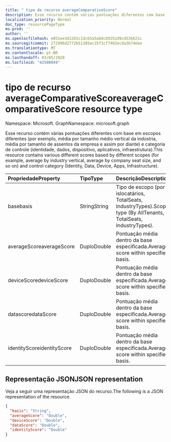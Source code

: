 ```yaml
---
title: " tipo de recurso averageComparativeScore"
description: Esse recurso contém várias pontuações diferentes com base em escopos diferentes (por exemplo, média por tamanho médio vertical da indústria, média por tamanho de assentos da empresa e assim por diante) e categoria de controle (identidade, dados, dispositivo, aplicativos, infraestrutura).
localization_priority: Normal
doc_type: resourcePageType
ms.prod: ''
author: ''
ms.openlocfilehash: e051ee3d1265c1dc65a5ab0cb9352d9cd536b21c
ms.sourcegitcommit: 272996d2772b51105ec25f1cf7482ecda3b74ebe
ms.translationtype: MT
ms.contentlocale: pt-BR
ms.lasthandoff: 03/05/2020
ms.locfileid: "42508049"
---
```

#  <a name="averagecomparativescore-resource-type"></a><span data-ttu-id="4ae2d-103">tipo de recurso averageComparativeScore</span><span class="sxs-lookup"><span data-stu-id="4ae2d-103">averageComparativeScore resource type</span></span>

<span data-ttu-id="4ae2d-104">Namespace: Microsoft. Graph</span><span class="sxs-lookup"><span data-stu-id="4ae2d-104">Namespace: microsoft.graph</span></span>

<span data-ttu-id="4ae2d-105">Esse recurso contém várias pontuações diferentes com base em escopos diferentes (por exemplo, média por tamanho médio vertical da indústria, média por tamanho de assentos da empresa e assim por diante) e categoria de controle (identidade, dados, dispositivo, aplicativos, infraestrutura).</span><span class="sxs-lookup"><span data-stu-id="4ae2d-105">This resource contains various different scores based by different scopes (for example, average by industry vertical, average by company seat size, and so on) and control category (Identity, Data, Device, Apps, Infrastructure).</span></span>

|<span data-ttu-id="4ae2d-106">Propriedade</span><span class="sxs-lookup"><span data-stu-id="4ae2d-106">Property</span></span> |<span data-ttu-id="4ae2d-107">Tipo</span><span class="sxs-lookup"><span data-stu-id="4ae2d-107">Type</span></span> |<span data-ttu-id="4ae2d-108">Descrição</span><span class="sxs-lookup"><span data-stu-id="4ae2d-108">Description</span></span> |
|:--|:--|:--|
|   <span data-ttu-id="4ae2d-109">base</span><span class="sxs-lookup"><span data-stu-id="4ae2d-109">basis</span></span>   |   <span data-ttu-id="4ae2d-110">String</span><span class="sxs-lookup"><span data-stu-id="4ae2d-110">String</span></span>  |   <span data-ttu-id="4ae2d-111">Tipo de escopo (por islocatários, TotalSeats, IndustryTypes).</span><span class="sxs-lookup"><span data-stu-id="4ae2d-111">Scope type (By AllTenants, TotalSeats, IndustryTypes).</span></span>  |
|   <span data-ttu-id="4ae2d-112">averageScore</span><span class="sxs-lookup"><span data-stu-id="4ae2d-112">averageScore</span></span>    |   <span data-ttu-id="4ae2d-113">Duplo</span><span class="sxs-lookup"><span data-stu-id="4ae2d-113">Double</span></span>  | <span data-ttu-id="4ae2d-114">Pontuação média dentro da base especificada.</span><span class="sxs-lookup"><span data-stu-id="4ae2d-114">Average score within specified basis.</span></span> |
|   <span data-ttu-id="4ae2d-115">deviceScore</span><span class="sxs-lookup"><span data-stu-id="4ae2d-115">deviceScore</span></span> |   <span data-ttu-id="4ae2d-116">Duplo</span><span class="sxs-lookup"><span data-stu-id="4ae2d-116">Double</span></span>  | <span data-ttu-id="4ae2d-117">Pontuação média dentro da base especificada.</span><span class="sxs-lookup"><span data-stu-id="4ae2d-117">Average score within specified basis.</span></span> |
|   <span data-ttu-id="4ae2d-118">datascore</span><span class="sxs-lookup"><span data-stu-id="4ae2d-118">dataScore</span></span>   |   <span data-ttu-id="4ae2d-119">Duplo</span><span class="sxs-lookup"><span data-stu-id="4ae2d-119">Double</span></span>  | <span data-ttu-id="4ae2d-120">Pontuação média dentro da base especificada.</span><span class="sxs-lookup"><span data-stu-id="4ae2d-120">Average score within specified basis.</span></span> |
|   <span data-ttu-id="4ae2d-121">identityScore</span><span class="sxs-lookup"><span data-stu-id="4ae2d-121">identityScore</span></span>   |   <span data-ttu-id="4ae2d-122">Duplo</span><span class="sxs-lookup"><span data-stu-id="4ae2d-122">Double</span></span>  | <span data-ttu-id="4ae2d-123">Pontuação média dentro da base especificada.</span><span class="sxs-lookup"><span data-stu-id="4ae2d-123">Average score within specified basis.</span></span> |

## <a name="json-representation"></a><span data-ttu-id="4ae2d-124">Representação JSON</span><span class="sxs-lookup"><span data-stu-id="4ae2d-124">JSON representation</span></span>

<span data-ttu-id="4ae2d-125">Veja a seguir uma representação JSON do recurso.</span><span class="sxs-lookup"><span data-stu-id="4ae2d-125">The following is a JSON representation of the resource.</span></span>

<!-- {
  "blockType": "resource",
  "optionalProperties": [

  ],
  "@odata.type": "microsoft.graph.averageComparativeScore"
}-->

```json
{
  "basis": "String",
  "averageScore": "Double",
  "deviceScore": "Double",
  "dataScore": "Double",
  "identityScore": "Double"
}

```


<!-- {
  "type": "#page.annotation",
  "description": "averageComparativeScore resource",
  "keywords": "",
  "section": "documentation",
  "tocPath": ""
}-->
